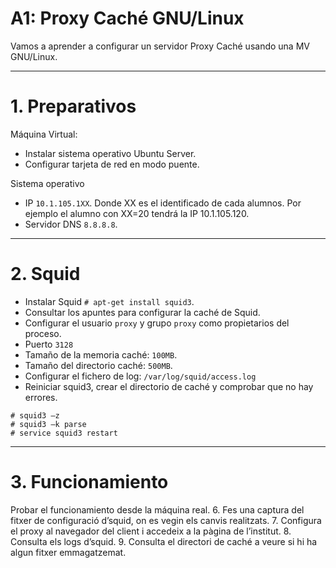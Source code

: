 
# A1: Proxy Caché GNU/Linux

Vamos a aprender a configurar un servidor Proxy Caché usando una MV GNU/Linux.

---

# 1. Preparativos

Máquina Virtual:
* Instalar sistema operativo Ubuntu Server.
* Configurar tarjeta de red en modo puente.

Sistema operativo
* IP `10.1.105.1XX`. Donde XX es el identificado de cada alumnos. Por ejemplo el alumno con XX=20 tendrá la IP 10.1.105.120.
* Servidor DNS `8.8.8.8`.

---

# 2. Squid

* Instalar Squid `# apt-get install squid3`.
* Consultar los apuntes para configurar la caché de Squid.
* Configurar el usuario `proxy` y grupo `proxy` como propietarios del proceso.
* Puerto `3128`
* Tamaño de la memoria caché: `100MB`.
* Tamaño del directorio caché: `500MB`.
* Configurar el fichero de log: `/var/log/squid/access.log`
* Reiniciar squid3, crear el directorio de caché y comprobar que no hay errores.
```
# squid3 –z
# squid3 –k parse
# service squid3 restart
```

---

# 3. Funcionamiento

Probar el funcionamiento desde la máquina real.
    6. Fes una captura del fitxer de configuració d’squid, on es vegin els canvis realitzats.
    7. Configura el proxy al navegador del client i accedeix a la pàgina de l’institut.
    8. Consulta els logs d’squid.
    9. Consulta el directori de caché a veure si hi ha algun fitxer emmagatzemat.
